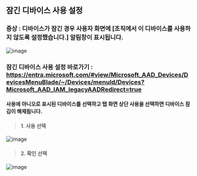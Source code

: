 ## 잠긴 디바이스 사용 설정
### 증상 : 디바이스가 잠긴 경우 사용자 화면에  [조직에서 이 디바이스를 사용하지 않도록 설정했습니다.]  알림창이 표시됩니다.
![image](https://github.com/ClassSync/K12/assets/16409151/75e938c5-fc7d-47f1-9f46-3db11b42ea53)    

### 잠긴 디바이스 사용 설정 바로가기 : https://entra.microsoft.com/#view/Microsoft_AAD_Devices/DevicesMenuBlade/~/Devices/menuId/Devices?Microsoft_AAD_IAM_legacyAADRedirect=true   
#### 사용에 아니오로 표시된 디바이스를 선택하고 탭 화면 상단 사용을 선택하면 디바이스 잠김이 해제됩니다.
> #### 1. 사용 선택  
![image](https://github.com/ClassSync/K12/assets/16409151/12fade2f-6896-4439-8cd7-a413f6161cf9)
> #### 2. 확인 선택
![image](https://github.com/ClassSync/K12/assets/16409151/e7003388-dbd8-4f2b-9ee1-4ddccef3013f)
